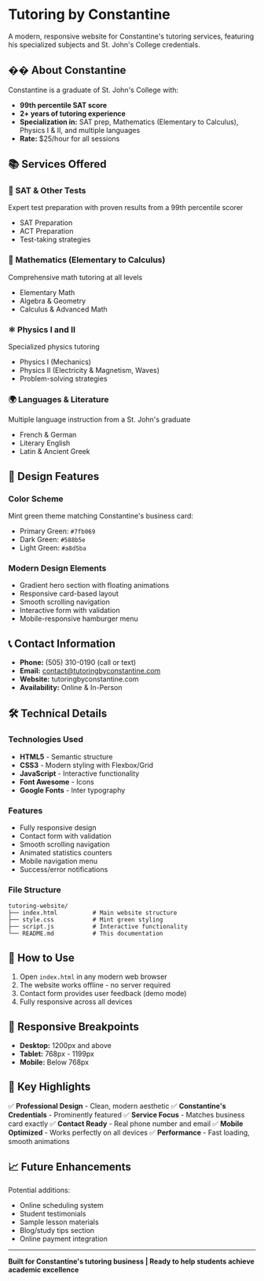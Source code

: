# Tutoring by Constantine

A modern, responsive website for Constantine's tutoring services, featuring his specialized subjects and St. John's College credentials.

## �� About Constantine

Constantine is a graduate of St. John's College with:
- **99th percentile SAT score**
- **2+ years of tutoring experience** 
- **Specialization in:** SAT prep, Mathematics (Elementary to Calculus), Physics I & II, and multiple languages
- **Rate:** $25/hour for all sessions

## 📚 Services Offered

### 📝 SAT & Other Tests
Expert test preparation with proven results from a 99th percentile scorer
- SAT Preparation
- ACT Preparation  
- Test-taking strategies

### 🔢 Mathematics (Elementary to Calculus)
Comprehensive math tutoring at all levels
- Elementary Math
- Algebra & Geometry
- Calculus & Advanced Math

### ⚛️ Physics I and II
Specialized physics tutoring
- Physics I (Mechanics)
- Physics II (Electricity & Magnetism, Waves)
- Problem-solving strategies

### 🌍 Languages & Literature
Multiple language instruction from a St. John's graduate
- French & German
- Literary English
- Latin & Ancient Greek

## 🎨 Design Features

### Color Scheme
Mint green theme matching Constantine's business card:
- Primary Green: `#7fb069`
- Dark Green: `#588b5e`
- Light Green: `#a8d5ba`

### Modern Design Elements
- Gradient hero section with floating animations
- Responsive card-based layout
- Smooth scrolling navigation
- Interactive form with validation
- Mobile-responsive hamburger menu

## 📞 Contact Information

- **Phone:** (505) 310-0190 (call or text)
- **Email:** contact@tutoringbyconstantine.com
- **Website:** tutoringbyconstantine.com
- **Availability:** Online & In-Person

## 🛠 Technical Details

### Technologies Used
- **HTML5** - Semantic structure
- **CSS3** - Modern styling with Flexbox/Grid
- **JavaScript** - Interactive functionality
- **Font Awesome** - Icons
- **Google Fonts** - Inter typography

### Features
- Fully responsive design
- Contact form with validation
- Smooth scrolling navigation
- Animated statistics counters
- Mobile navigation menu
- Success/error notifications

### File Structure
```
tutoring-website/
├── index.html          # Main website structure
├── style.css           # Mint green styling
├── script.js           # Interactive functionality
└── README.md           # This documentation
```

## 🚀 How to Use

1. Open `index.html` in any modern web browser
2. The website works offline - no server required
3. Contact form provides user feedback (demo mode)
4. Fully responsive across all devices

## 📱 Responsive Breakpoints

- **Desktop:** 1200px and above
- **Tablet:** 768px - 1199px  
- **Mobile:** Below 768px

## 🎯 Key Highlights

✅ **Professional Design** - Clean, modern aesthetic
✅ **Constantine's Credentials** - Prominently featured
✅ **Service Focus** - Matches business card exactly
✅ **Contact Ready** - Real phone number and email
✅ **Mobile Optimized** - Works perfectly on all devices
✅ **Performance** - Fast loading, smooth animations

## 📈 Future Enhancements

Potential additions:
- Online scheduling system
- Student testimonials
- Sample lesson materials
- Blog/study tips section
- Online payment integration

---

**Built for Constantine's tutoring business | Ready to help students achieve academic excellence**
